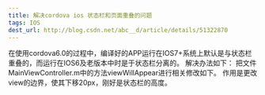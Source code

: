 ```yaml
---
title: 解决cordova ios 状态栏和页面重叠的问题
tags: IOS
dest_url: http://blog.csdn.net/abc__d/article/details/51322870
---
```

在使用cordova6.0的过程中，编译好的APP运行在IOS7+系统上默认是与状态栏重叠的，而运行在IOS6及老版本中时是于状态栏分离的。
解决办法如下：
把文件MainViewController.m中的方法viewWillAppear进行相关修改如下。 作用是更改view的边界，使其下移20px，刚好是状态栏的高度。
